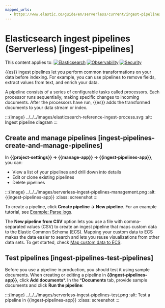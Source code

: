 ```yaml
---
mapped_urls:
  - https://www.elastic.co/guide/en/serverless/current/ingest-pipelines.html
---
```


# Elasticsearch ingest pipelines (Serverless) [ingest-pipelines]

This content applies to: [![Elasticsearch](../../../images/serverless-es-badge.svg "")](../../../solutions/search.md) [![Observability](../../../images/serverless-obs-badge.svg "")](../../../solutions/observability.md) [![Security](../../../images/serverless-sec-badge.svg "")](../../../solutions/security/elastic-security-serverless.md)

{{es}} ingest pipelines let you perform common transformations on your data before indexing. For example, you can use pipelines to remove fields, extract values from text, and enrich your data.

A pipeline consists of a series of configurable tasks called processors. Each processor runs sequentially, making specific changes to incoming documents. After the processors have run, {{es}} adds the transformed documents to your data stream or index.

:::{image} ../../../images/elasticsearch-reference-ingest-process.svg
:alt: Ingest pipeline diagram
:::

## Create and manage pipelines [ingest-pipelines-create-and-manage-pipelines]

In **{{project-settings}} → {{manage-app}} → {{ingest-pipelines-app}}**, you can:

* View a list of your pipelines and drill down into details
* Edit or clone existing pipelines
* Delete pipelines

:::{image} ../../../images/serverless-ingest-pipelines-management.png
:alt: {{ingest-pipelines-app}}
:class: screenshot
:::

To create a pipeline, click **Create pipeline → New pipeline**. For an example tutorial, see [Example: Parse logs](example-parse-logs.md).

The **New pipeline from CSV** option lets you use a file with comma-separated values (CSV) to create an ingest pipeline that maps custom data to the Elastic Common Schema (ECS). Mapping your custom data to ECS makes the data easier to search and lets you reuse visualizations from other data sets. To get started, check [Map custom data to ECS](https://www.elastic.co/guide/en/ecs/{{ecs_version}}/ecs-converting.html).


## Test pipelines [ingest-pipelines-test-pipelines]

Before you use a pipeline in production, you should test it using sample documents. When creating or editing a pipeline in **{{ingest-pipelines-app}}**, click **Add documents***. In the ***Documents** tab, provide sample documents and click **Run the pipeline**:

:::{image} ../../../images/serverless-ingest-pipelines-test.png
:alt: Test a pipeline in {{ingest-pipelines-app}}
:class: screenshot
:::
